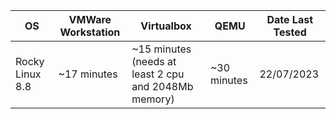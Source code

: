 | OS              | VMWare Workstation | Virtualbox                                           | QEMU        | Date Last Tested |
|-----------------|--------------------|------------------------------------------------------|-------------|------------------|
| Rocky Linux 8.8 | ~17 minutes        | ~15 minutes (needs at least 2 cpu and 2048Mb memory) | ~30 minutes | 22/07/2023       |

